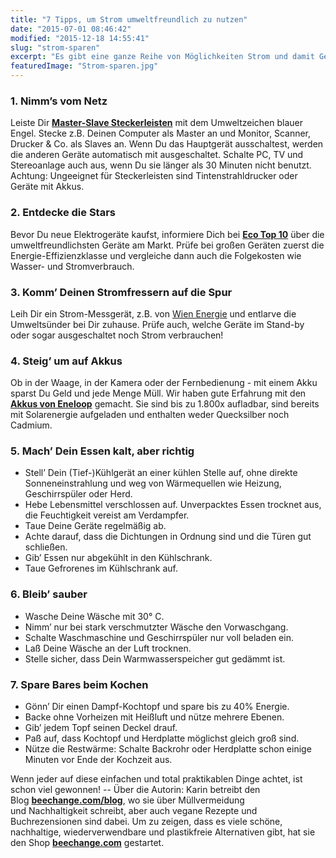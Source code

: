 ```yaml
---
title: "7 Tipps, um Strom umweltfreundlich zu nutzen"
date: "2015-07-01 08:46:42"
modified: "2015-12-18 14:55:41"
slug: "strom-sparen"
excerpt: "Es gibt eine ganze Reihe von Möglichkeiten Strom und damit Geld zu sparen - ganz ohne Komfortverlust! Diese 7 einfachen und höchst effektiven Tipps helfen Dir dabei."
featuredImage: "Strom-sparen.jpg"
---
```


### 1\. Nimm’s vom Netz

Leiste Dir **[Master-Slave Steckerleisten](https://www.blauer-engel.de/de/produktwelt/haushalt-wohnen/steckdosenleisten)** mit dem Umweltzeichen blauer Engel. Stecke z.B. Deinen Computer als Master an und Monitor, Scanner, Drucker & Co. als Slaves an. Wenn Du das Hauptgerät ausschaltest, werden die anderen Geräte automatisch mit ausgeschaltet. Schalte PC, TV und Stereoanlage auch aus, wenn Du sie länger als 30 Minuten nicht benutzt. Achtung: Ungeeignet für Steckerleisten sind Tintenstrahldrucker oder Geräte mit Akkus.

### 2\. Entdecke die Stars

Bevor Du neue Elektrogeräte kaufst, informiere Dich bei **[Eco Top 10](http://www.ecotopten.de/)** über die umweltfreundlichsten Geräte am Markt. Prüfe bei großen Geräten zuerst die Energie-Effizienzklasse und vergleiche dann auch die Folgekosten wie Wasser- und Stromverbrauch.

### 3\. Komm’ Deinen Stromfressern auf die Spur

Leih Dir ein Strom-Messgerät, z.B. von [Wien Energie](http://www.wienenergie.at/eportal2/ep/channelView.do/channelId/-48103) und entlarve die Umweltsünder bei Dir zuhause. Prüfe auch, welche Geräte im Stand-by oder sogar ausgeschaltet noch Strom verbrauchen!

### 4\. Steig’ um auf Akkus

Ob in der Waage, in der Kamera oder der Fernbedienung - mit einem Akku sparst Du Geld und jede Menge Müll. Wir haben gute Erfahrung mit den **[Akkus von Eneloop](http://www.amazon.de/gp/product/B003YLDMLQ/ref=as_li_qf_sp_asin_il_tl?ie=UTF8&camp=1638&creative=6742&creativeASIN=B003YLDMLQ&linkCode=as2&tag=fotonomaden-21)** gemacht. Sie sind bis zu 1.800x aufladbar, sind bereits mit Solarenergie aufgeladen und enthalten weder Quecksilber noch Cadmium.

### 5\. Mach’ Dein Essen kalt, aber richtig

*   Stell’ Dein (Tief-)Kühlgerät an einer kühlen Stelle auf, ohne direkte Sonneneinstrahlung und weg von Wärmequellen wie Heizung, Geschirrspüler oder Herd.
*   Hebe Lebensmittel verschlossen auf. Unverpacktes Essen trocknet aus, die Feuchtigkeit vereist am Verdampfer.
*   Taue Deine Geräte regelmäßig ab.
*   Achte darauf, dass die Dichtungen in Ordnung sind und die Türen gut schließen.
*   Gib’ Essen nur abgekühlt in den Kühlschrank.
*   Taue Gefrorenes im Kühlschrank auf.

### 6\. Bleib’ sauber

*   Wasche Deine Wäsche mit 30° C.
*   Nimm’ nur bei stark verschmutzter Wäsche den Vorwaschgang.
*   Schalte Waschmaschine und Geschirrspüler nur voll beladen ein.
*   Laß Deine Wäsche an der Luft trocknen.
*   Stelle sicher, dass Dein Warmwasserspeicher gut gedämmt ist.

### 7\. Spare Bares beim Kochen

*   Gönn’ Dir einen Dampf-Kochtopf und spare bis zu 40% Energie.
*   Backe ohne Vorheizen mit Heißluft und nütze mehrere Ebenen.
*   Gib’ jedem Topf seinen Deckel drauf.
*   Paß auf, dass Kochtopf und Herdplatte möglichst gleich groß sind.
*   Nütze die Restwärme: Schalte Backrohr oder Herdplatte schon einige Minuten vor Ende der Kochzeit aus.

Wenn jeder auf diese einfachen und total praktikablen Dinge achtet, ist schon viel gewonnen! -- Über die Autorin: Karin betreibt den Blog [**beechange.com/blog**](http://www.beechange.com/blog/), wo sie über Müllvermeidung und Nachhaltigkeit schreibt, aber auch vegane Rezepte und Buchrezensionen sind dabei. Um zu zeigen, dass es viele schöne, nachhaltige, wiederverwendbare und plastikfreie Alternativen gibt, hat sie den Shop **[beechange.com](http://www.beechange.com/)** gestartet.